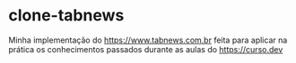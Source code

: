 # clone-tabnews
Minha implementação do https://www.tabnews.com.br feita para aplicar na prática os conhecimentos passados durante as aulas do https://curso.dev

